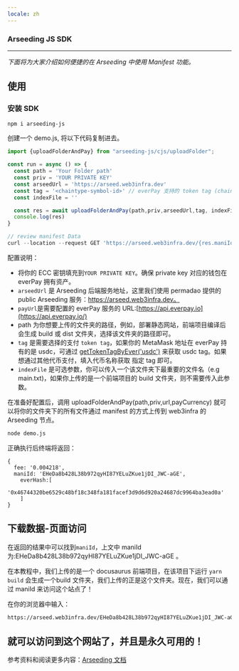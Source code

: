 ```yaml
---
locale: zh
---
```


### Arseeding  JS SDK 

---

*下面将为大家介绍如何便捷的在 Arseeding 中使用 Manifest 功能。*
## 使用

### 安装 SDK
```bash
npm i arseeding-js
```

创建一个 demo.js, 将以下代码复制进去。

```jsx
import {uploadFolderAndPay} from "arseeding-js/cjs/uploadFolder";

const run = async () => {
  const path = 'Your Folder path'
  const priv = 'YOUR PRIVATE KEY'
  const arseedUrl = 'https://arseed.web3infra.dev'
  const tag = '<chaintype-symbol-id>' // everPay 支持的 token tag (chainType-symbol-id)
  const indexFile = ''

  const res = await uploadFolderAndPay(path,priv,arseedUrl,tag, indexFile)
  console.log(res)
}

// review manifest Data
curl --location --request GET 'https://arseed.web3infra.dev/{res.maniId}'
```


配置说明：

- 将你的 ECC 密钥填充到`YOUR PRIVATE KEY`。确保 private key 对应的钱包在 everPay 拥有资产。
- `arseedUrl` 是 Arseeding 后端服务地址，这里我们使用 permadao 提供的 public  Arseeding 服务：https://arseed.web3infra.dev。
- `payUrl`是需要配置的 everPay 服务的 URL:[https://api.everpay.io](https://api.everpay.io/)
- path 为你想要上传的文件夹的路径，例如，部署静态网站，前端项目编译后会生成 build 或 dist 文件夹，选择该文件夹的路径即可。
- `tag` 是需要选择的支付 `token tag`，如果你的 MetaMask 地址在 everPay 持有的是 usdc，可通过 [getTokenTagByEver('usdc')](./9.getTokenTag.md) 来获取 usdc tag。如果想通过其他代币支付，填入代币名称获取 指定 tag 即可。
- `indexFile` 是可选参数，你可以传入一个该文件夹下最重要的文件名（e.g main.txt)，如果你上传的是一个前端项目的 build 文件夹，则不需要传入此参数。

在准备好配置后，调用 uploadFolderAndPay(path,priv,url,payCurrency) 就可以将你的文件夹下的所有文件通过 manifest 的方式上传到 web3infra 的 Arseeding 节点。

```bash
node demo.js
```

正确执行后终端将返回：

```tsx
{
  fee: '0.004218',
  maniId: 'EHeDa8b428L38b972qyHI87YELuZKue1jDI_JWC-aGE',
	everHash:[
			'0x46744320be6529c48bf18c348fa181facef3d9d6d920a24687dc9964ba3ead0a'
	]
}
```

## 下载数据-页面访问

在返回的结果中可以找到`maniId`，上文中 maniId 为:EHeDa8b428L38b972qyHI87YELuZKue1jDI_JWC-aGE 。

在本教程中，我们上传的是一个 docusaurus 前端项目，在该项目下运行 `yarn build` 会生成一个build 文件夹，我们上传的正是这个文件夹。现在，我们可以通过 maniId 来访问这个站点了！

在你的浏览器中输入：

```bash
https://arseed.web3infra.dev/EHeDa8b428L38b972qyHI87YELuZKue1jDI_JWC-aGE
```

就可以访问到这个网站了，并且是永久可用的！
---

参考资料和阅读更多内容：[Arseeding 文档](https://web3infra.dev/docs/arseeding/introduction/lightNode)